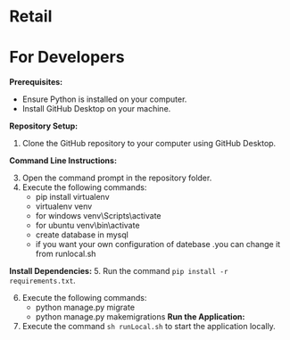 # Retail

# For Developers
**Prerequisites:**
- Ensure Python is installed on your computer.
- Install GitHub Desktop on your machine.

**Repository Setup:**
1. Clone the GitHub repository to your computer using GitHub Desktop.

**Command Line Instructions:**


3. Open the command prompt in the repository folder.
4. Execute the following commands:
   - pip install virtualenv      
   - virtualenv venv
   -  for windows venv\Scripts\activate
   -  for ubuntu venv\bin\activate
   - create database in mysql
   - if you want your own configuration of datebase .you can change it from runlocal.sh

**Install Dependencies:**
5. Run the command `pip install -r requirements.txt`.

6. Execute the following commands:
   - python manage.py migrate
   - python manage.py makemigrations
**Run the Application:**
7. Execute the command `sh runLocal.sh` to start the application locally.
